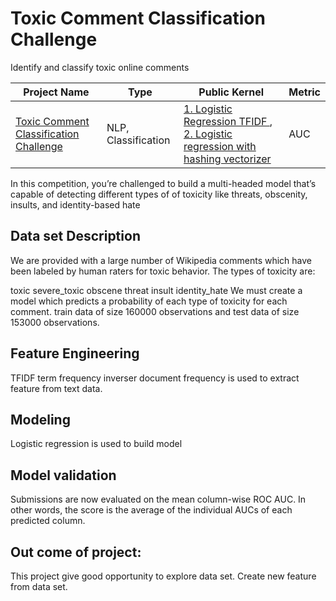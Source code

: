 # Toxic Comment Classification Challenge
Identify and classify toxic online comments

| Project Name | Type  | Public Kernel | Metric |
| ------ | ------ | ------ | ------ | 
|[Toxic Comment Classification Challenge](https://www.kaggle.com/c/jigsaw-toxic-comment-classification-challenge)| NLP, Classification | [1. Logistic Regression TFIDF ](https://www.kaggle.com/sudhirnl7/logistic-regression-tfidf), [2. Logistic regression with hashing vectorizer](https://www.kaggle.com/sudhirnl7/logistic-regression-with-hashing-vectorizer) | AUC |

In this competition, you’re challenged to build a multi-headed model that’s capable of detecting different types of of toxicity like threats, obscenity, insults, and identity-based hate

## Data set Description
We are provided with a large number of Wikipedia comments which have been labeled by human raters for toxic behavior. The types of toxicity are:

toxic
severe_toxic
obscene
threat
insult
identity_hate
We must create a model which predicts a probability of each type of toxicity for each comment. train data of size 160000 observations and test data of size 153000 observations.

## Feature Engineering
TFIDF term frequency inverser document frequency is used to extract feature from text data.

## Modeling
Logistic regression is used to build model

## Model validation
Submissions are now evaluated on the mean column-wise ROC AUC. In other words, the score is the average of the individual AUCs of each predicted column.

## Out come of project:
This project give good opportunity to explore data set. Create new feature from data  set.
